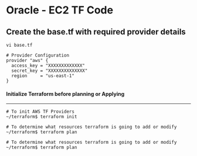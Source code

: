 # Oracle - EC2 TF Code

## Create the base.tf with required provider details

```
vi base.tf

# Provider Configuration
provider "aws" {
  access_key = "XXXXXXXXXXXXX"
  secret_key = "XXXXXXXXXXXXXX"
  region     = "us-east-1"
}
```


#### Initialize Terraform before planning or Applying
---

```
# To init AWS TF Providers
~/terraform$ terraform init

# To determine what resources terraform is going to add or modify
~/terraform$ terraform plan

# To determine what resources terraform is going to add or modify
~/terraform$ terraform plan

```